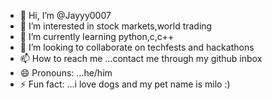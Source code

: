 - 👋 Hi, I’m @Jayyy0007
- 👀 I’m interested in stock markets,world trading
- 🌱 I’m currently learning python,c,c++
- 💞️ I’m looking to collaborate on techfests and hackathons
- 📫 How to reach me ...contact me through my github inbox
- 😄 Pronouns: ...he/him
- ⚡ Fun fact: ...i love dogs and my pet name is milo :)

<!---
Jayyy0007/Jayyy0007 is a ✨ special ✨ repository because its `README.md` (this file) appears on your GitHub profile.
You can click the Preview link to take a look at your changes.
--->
